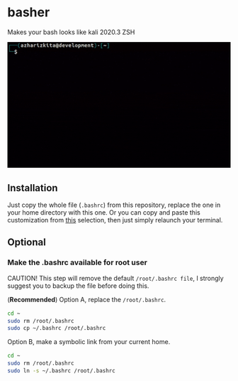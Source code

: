 # basher
Makes your bash looks like kali 2020.3 ZSH

![](demo.gif)

## Installation
Just copy the whole file (`.bashrc`) from this repository, replace the one in your home directory with this one. Or you can copy and paste this customization from [this](https://github.com/azharizkita/basher/blob/main/.bashrc#L59-L79) selection, then just simply relaunch your terminal.

## Optional

### Make the .bashrc available for root user
CAUTION! This step will remove the default `/root/.bashrc file`, I strongly suggest you to backup the file before doing this.

(**Recommended**) Option A, replace the `/root/.bashrc`.
```bash
cd ~
sudo rm /root/.bashrc
sudo cp ~/.bashrc /root/.bashrc
```

Option B, make a symbolic link from your current home.
```bash
cd ~
sudo rm /root/.bashrc
sudo ln -s ~/.bashrc /root/.bashrc
```
